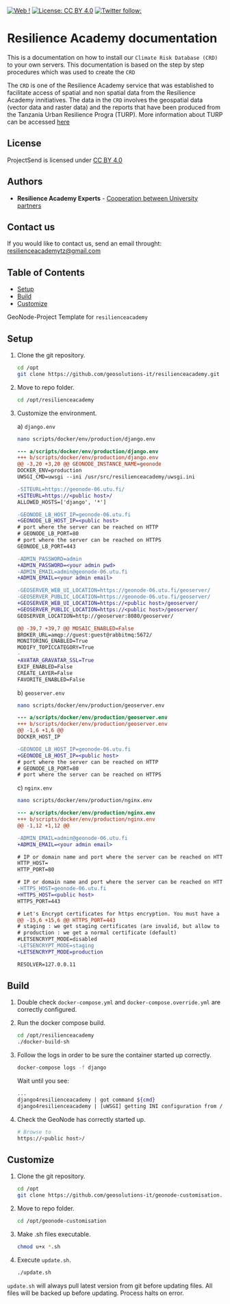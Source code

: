[![Web !](https://img.shields.io/badge/Web-Read%20us%20more-green)](https://resilienceacademy.ac.tz/contact-us/)
[![License: CC BY 4.0](https://img.shields.io/badge/License-CC%20BY%204.0-lightgrey.svg)](https://creativecommons.org/licenses/by/4.0/)
[![Twitter follow:](https://img.shields.io/twitter/url?url=https%3A%2F%2Ftwitter.com%2FTanzania_RA)](https://twitter.com/Tanzania_RA)

# Resilience Academy documentation
This is a documentation on how to install our `Climate Risk Database (CRD)` to your own servers. This documentation is based on the step by step procedures which was used to create the `CRD`  

The `CRD` is one of the Resilience Academy service that was established to facilitate access of spatial and non spatial data from the Resilience Academy innitiatives. The data in the `CRD` involves the geospatial data (vector data and raster data) and the reports that have been produced from the Tanzania Urban Resilience Progra (TURP). More information about TURP can be accessed [here](worldbank.org/en/programs/tanzania-urban-resilience-program)

## License

ProjectSend is licensed under [CC BY 4.0](https://creativecommons.org/licenses/by/4.0/)

## Authors

* **Resilience Academy Experts** - [Cooperation between University partners](https://resilienceacademy.ac.tz/)

## Contact us

If you would like to contact us, send an email throught: resilienceacademytz@gmail.com


## Table of Contents

-  [Setup](#Setup)
-  [Build](#Build)
-  [Customize](#Customize)

GeoNode-Project Template for `resilienceacademy`

## Setup

1. Clone the git repository.

    ```bash
    cd /opt
    git clone https://github.com/geosolutions-it/resilienceacademy.git
    ```

2. Move to repo folder.

    ```bash
    cd /opt/resilienceacademy
    ```

3. Customize the environment.

    a) `django.env`

      ```bash
      nano scripts/docker/env/production/django.env
      ```

      ```diff
      --- a/scripts/docker/env/production/django.env
      +++ b/scripts/docker/env/production/django.env
      @@ -3,20 +3,20 @@ GEONODE_INSTANCE_NAME=geonode
      DOCKER_ENV=production
      UWSGI_CMD=uwsgi --ini /usr/src/resilienceacademy/uwsgi.ini
      
      -SITEURL=https://geonode-06.utu.fi/
      +SITEURL=https://<public host>/
      ALLOWED_HOSTS=['django', '*']
      
      -GEONODE_LB_HOST_IP=geonode-06.utu.fi
      +GEONODE_LB_HOST_IP=<public host>
      # port where the server can be reached on HTTP
      # GEONODE_LB_PORT=80
      # port where the server can be reached on HTTPS
      GEONODE_LB_PORT=443
      
      -ADMIN_PASSWORD=admin
      +ADMIN_PASSWORD=<your admin pwd>
      -ADMIN_EMAIL=admin@geonode-06.utu.fi
      +ADMIN_EMAIL=<your admin email>
      
      -GEOSERVER_WEB_UI_LOCATION=https://geonode-06.utu.fi/geoserver/
      -GEOSERVER_PUBLIC_LOCATION=https://geonode-06.utu.fi/geoserver/
      +GEOSERVER_WEB_UI_LOCATION=https://<public host>/geoserver/
      +GEOSERVER_PUBLIC_LOCATION=https://<public host>/geoserver/
      GEOSERVER_LOCATION=http://geoserver:8080/geoserver/
      
      @@ -39,7 +39,7 @@ MOSAIC_ENABLED=False
      BROKER_URL=amqp://guest:guest@rabbitmq:5672/
      MONITORING_ENABLED=True
      MODIFY_TOPICCATEGORY=True
      -
      +AVATAR_GRAVATAR_SSL=True
      EXIF_ENABLED=False
      CREATE_LAYER=False
      FAVORITE_ENABLED=False
      ```

    b) `geoserver.env`

      ```bash
      nano scripts/docker/env/production/geoserver.env
      ```

      ```diff
      --- a/scripts/docker/env/production/geoserver.env
      +++ b/scripts/docker/env/production/geoserver.env
      @@ -1,6 +1,6 @@
      DOCKER_HOST_IP
      
      -GEONODE_LB_HOST_IP=geonode-06.utu.fi
      +GEONODE_LB_HOST_IP=<public host>
      # port where the server can be reached on HTTP
      # GEONODE_LB_PORT=80
      # port where the server can be reached on HTTPS
      ```

    c) `nginx.env`

      ```bash
      nano scripts/docker/env/production/nginx.env
      ```

      ```diff
      --- a/scripts/docker/env/production/nginx.env
      +++ b/scripts/docker/env/production/nginx.env
      @@ -1,12 +1,12 @@
      
      -ADMIN_EMAIL=admin@geonode-06.utu.fi
      +ADMIN_EMAIL=<your admin email>
      
      # IP or domain name and port where the server can be reached on HTTP (leave HOST empty if you want to use HTTPS only)
      HTTP_HOST=
      HTTP_PORT=80
      
      # IP or domain name and port where the server can be reached on HTTPS (leave HOST empty if you want to use HTTP only)
      -HTTPS_HOST=geonode-06.utu.fi
      +HTTPS_HOST=<public host>
      HTTPS_PORT=443
      
      # Let's Encrypt certificates for https encryption. You must have a domain name as HTTPS_HOST (doesn't work
      @@ -15,6 +15,6 @@ HTTPS_PORT=443
      # staging : we get staging certificates (are invalid, but allow to test the process completely and have much higher limit rates)
      # production : we get a normal certificate (default)
      #LETSENCRYPT_MODE=disabled
      -LETSENCRYPT_MODE=staging
      +LETSENCRYPT_MODE=production
      
      RESOLVER=127.0.0.11
      ```

## Build

1. Double check `docker-compose.yml` and `docker-compose.override.yml` are correctly configured.

2. Run the docker compose build.


    ```bash
    cd /opt/resilienceacademy
    ./docker-build-sh
    ```

3. Follow the logs in order to be sure the container started up correctly.

    ```bash
    docker-compose logs -f django
    ```

    Wait until you see:

    ```bash
    ...
    django4resilienceacademy | got command ${cmd}
    django4resilienceacademy | [uWSGI] getting INI configuration from /usr/src/resilienceacademy/uwsgi.ini
    ```

4. Check the GeoNode has correctly started up.

    ```bash
    # Browse to
    https://<public host>/
    ```

## Customize

1. Clone the git repository.

    ```bash
    cd /opt
    git clone https://github.com/geosolutions-it/geonode-customisation.git
    ```

2. Move to repo folder.

    ```bash
    cd /opt/geonode-customisation
    ```

3. Make .sh files executable.

    ```bash
    chmod u+x *.sh
    ```

4. Execute `update.sh`.

    ```bash
    ./update.sh
    ```

`update.sh` will always pull latest version from git before updating files. All files will be backed up before updating. Process halts on error.
